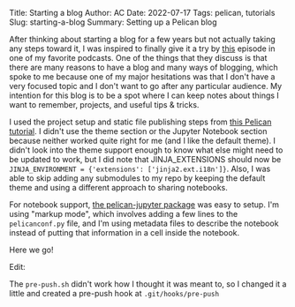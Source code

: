 Title: Starting a blog
Author: AC
Date: 2022-07-17
Tags: pelican, tutorials
Slug: starting-a-blog
Summary: Setting up a Pelican blog

After thinking about starting a blog for a few years but not actually taking any steps toward it, I was inspired to finally give it a try by [this](https://testandcode.com/191) episode in one of my favorite podcasts. One of the things that they discuss is that there are many reasons to have a blog and many ways of blogging, which spoke to me because one of my major hesitations was that I don't have a very focused topic and I don't want to go after any particular audience. My intention for this blog is to be a spot where I can keep notes about things I want to remember, projects, and useful tips & tricks. 

I used the project setup and static file publishing steps from [this Pelican tutorial](https://justinnaldzin.github.io/create-a-website-using-github-pages-and-pelican.html). I didn't use the theme section or the Jupyter Notebook section because neither worked quite right for me (and I like the default theme). I didn't look into the theme support enough to know what else might need to be updated to work, but I did note that JINJA_EXTENSIONS should now be `JINJA_ENVIRONMENT = {'extensions': ['jinja2.ext.i18n']}`. Also, I was able to skip adding any submodules to my repo by keeping the default theme and using a different approach to sharing notebooks.
    
For notebook support, [the pelican-jupyter package](https://pypi.org/project/pelican-jupyter/) was easy to setup. I'm using "markup mode", which involves adding a few lines to the `pelicanconf.py` file, and I'm using metadata files to describe the notebook instead of putting that information in a cell inside the notebook.  

Here we go!

Edit: 

The `pre-push.sh` didn't work how I thought it was meant to, so I changed it a little and created a pre-push hook at `.git/hooks/pre-push`